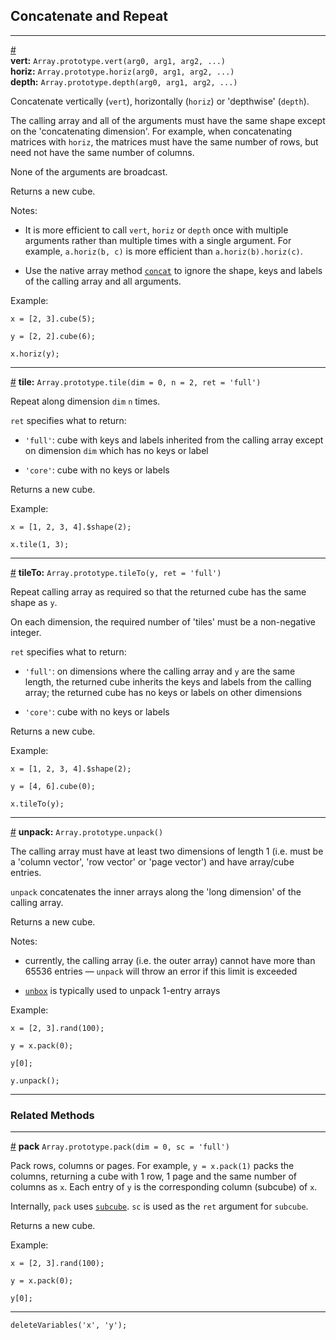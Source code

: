 
## Concatenate and Repeat

---

<a id="method_concatenate" href="#method_concatenate">#</a><br>
**vert:** `Array.prototype.vert(arg0, arg1, arg2, ...)`<br>
**horiz:** `Array.prototype.horiz(arg0, arg1, arg2, ...)`<br>
**depth:** `Array.prototype.depth(arg0, arg1, arg2, ...)`

Concatenate vertically (`vert`), horizontally (`horiz`) or 'depthwise' (`depth`).

The calling array and all of the arguments must have the same shape except on the 'concatenating dimension'. For example, when concatenating matrices with `horiz`, the matrices must have the same number of rows, but need not have the same number of columns.

None of the arguments are broadcast.

Returns a new cube.

Notes:

* It is more efficient to call `vert`, `horiz` or `depth` once with multiple arguments rather than multiple times with a single argument. For example, `a.horiz(b, c)` is more efficient than `a.horiz(b).horiz(c)`.

* Use the native array method [`concat`](https://developer.mozilla.org/en-US/docs/Web/JavaScript/Reference/Global_Objects/Array/concat) to ignore the shape, keys and labels of the calling array and all arguments.

Example:

```
x = [2, 3].cube(5);
```
```
y = [2, 2].cube(6);
```
```
x.horiz(y);
```

---

<a id="method_tile" href="#method_tile">#</a> **tile:** `Array.prototype.tile(dim = 0, n = 2, ret = 'full')`


Repeat along dimension `dim` `n` times.

`ret` specifies what to return:

* `'full'`: cube with keys and labels inherited from the calling array except on dimension `dim` which has no keys or label

* `'core'`: cube with no keys or labels

Returns a new cube.

Example:

```
x = [1, 2, 3, 4].$shape(2);
```
```
x.tile(1, 3);
```

---

<a id="method_tile_to" href="#method_tile_to">#</a> **tileTo:** `Array.prototype.tileTo(y, ret = 'full')`

Repeat calling array as required so that the returned cube has the same shape as `y`.

On each dimension, the required number of 'tiles' must be a non-negative integer.

`ret` specifies what to return:

* `'full'`: on dimensions where the calling array and `y` are the same length, the returned cube inherits the keys and labels from the calling array; the returned cube has no keys or labels on other dimensions

* `'core'`: cube with no keys or labels

Returns a new cube.

Example:

```
x = [1, 2, 3, 4].$shape(2);
```
```
y = [4, 6].cube(0);
```
```
x.tileTo(y);
```

---

<a id="method_unpack" href="#method_unpack">#</a> **unpack:** `Array.prototype.unpack()`

The calling array must have at least two dimensions of length 1 (i.e. must be a 'column vector', 'row vector' or 'page vector') and have array/cube entries.

`unpack` concatenates the inner arrays along the 'long dimension' of the calling array.

Returns a new cube.

Notes:

* currently, the calling array (i.e. the outer array) cannot have more than 65536 entries &mdash; `unpack` will throw an error if this limit is exceeded

* [`unbox`](?entrywise#method_ew_no_arg) is typically used to unpack 1-entry arrays

Example:

```
x = [2, 3].rand(100);
```
```
y = x.pack(0);
```
```
y[0];
```
```
y.unpack();
```

---

### Related Methods

---

<a id="method_pack" href="#method_pack">#</a> **pack** `Array.prototype.pack(dim = 0, sc = 'full')`

Pack rows, columns or pages. For example, `y = x.pack(1)` packs the columns, returning a cube with 1 row, 1 page and the same number of columns as `x`. Each entry of `y` is the corresponding column (subcube) of `x`.

Internally, `pack` uses [`subcube`](?subcubes#method_subcube). `sc` is used as the `ret` argument for `subcube`.
 
Returns a new cube.

Example:

```
x = [2, 3].rand(100);
```
```
y = x.pack(0);
```
```
y[0];
```

---

```{.no-input .no-output}
deleteVariables('x', 'y');
```